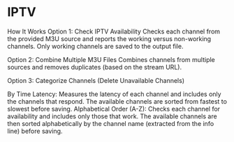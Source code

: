 # IPTV

How It Works
Option 1: Check IPTV Availability
Checks each channel from the provided M3U source and reports the working versus non-working channels. Only working channels are saved to the output file.

Option 2: Combine Multiple M3U Files
Combines channels from multiple sources and removes duplicates (based on the stream URL).

Option 3: Categorize Channels (Delete Unavailable Channels)

By Time Latency:
Measures the latency of each channel and includes only the channels that respond. The available channels are sorted from fastest to slowest before saving.
Alphabetical Order (A-Z):
Checks each channel for availability and includes only those that work. The available channels are then sorted alphabetically by the channel name (extracted from the info line) before saving.

